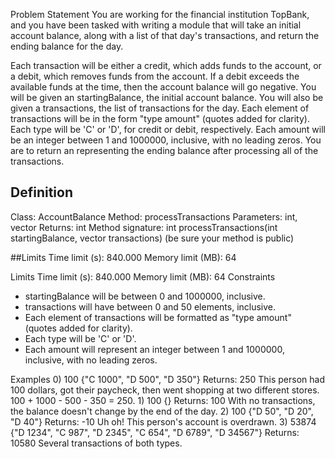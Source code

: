 Problem Statement
You are working for the financial institution TopBank, and you have been tasked with writing a module that will take an initial account balance, along with a list of that day's transactions, and return the ending balance for the day.

Each transaction will be either a credit, which adds funds to the account, or a debit, which removes funds from the account. If a debit exceeds the available funds at the time, then the account balance will go negative. You will be given an startingBalance, the initial account balance. You will also be given a transactions, the list of transactions for the day. Each element of transactions will be in the form "type amount" (quotes added for clarity). Each type will be 'C' or 'D', for credit or debit, respectively. Each amount will be an integer between 1 and 1000000, inclusive, with no leading zeros. You are to return an representing the ending balance after processing all of the transactions.

## Definition
Class: AccountBalance
Method: processTransactions
Parameters: int, vector <string>
Returns: int
Method signature: int processTransactions(int startingBalance, vector <string> transactions)
(be sure your method is public)

##Limits
Time limit (s): 840.000
Memory limit (MB): 64

Limits
Time limit (s): 840.000
Memory limit (MB): 64
Constraints
- startingBalance will be between 0 and 1000000, inclusive.
- transactions will have between 0 and 50 elements, inclusive.
- Each element of transactions will be formatted as "type amount" (quotes added for clarity).
- Each type will be 'C' or 'D'.
- Each amount will represent an integer between 1 and 1000000, inclusive, with no leading zeros.


Examples
0)
100
{"C 1000", "D 500", "D 350"}
Returns: 250
This person had 100 dollars, got their paycheck, then went shopping at two different stores. 100 + 1000 - 500 - 350 = 250.
1)
100
{}
Returns: 100
With no transactions, the balance doesn't change by the end of the day.
2)
100
{"D 50", "D 20", "D 40"}
Returns: -10
Uh oh! This person's account is overdrawn.
3)
53874
{"D 1234", "C 987", "D 2345", "C 654", "D 6789", "D 34567"}
Returns: 10580
Several transactions of both types.
